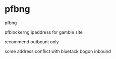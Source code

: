 # pfbng
pfbng

pfblockerng ipaddress for gamble site

recommend outbount only

some address conflict with bluetack bogon inbound
